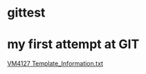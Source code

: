 # gittest
# my first attempt at GIT
[VM4127 Template_Information.txt](https://github.com/jbartee-dev-max/gittest/files/6651103/VM4127.Template_Information.txt)
